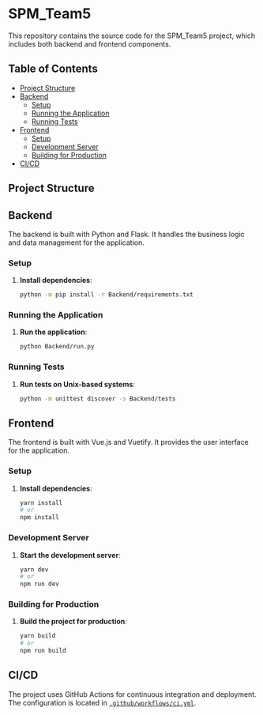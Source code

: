# SPM_Team5

This repository contains the source code for the SPM_Team5 project, which includes both backend and frontend components.

## Table of Contents

- [Project Structure](#project-structure)
- [Backend](#backend)
  - [Setup](#setup)
  - [Running the Application](#running-the-application)
  - [Running Tests](#running-tests)
- [Frontend](#frontend)
  - [Setup](#setup-1)
  - [Development Server](#development-server)
  - [Building for Production](#building-for-production)
- [CI/CD](#cicd)

## Project Structure

## Backend

The backend is built with Python and Flask. It handles the business logic and data management for the application.

### Setup

1. **Install dependencies**:
    ```sh
    python -m pip install -r Backend/requirements.txt
    ```

### Running the Application

1. **Run the application**:
    ```sh
    python Backend/run.py
    ```

### Running Tests

1. **Run tests on Unix-based systems**:
    ```sh
    python -m unittest discover -s Backend/tests
    ```

## Frontend

The frontend is built with Vue.js and Vuetify. It provides the user interface for the application.

### Setup

1. **Install dependencies**:
    ```sh
    yarn install
    # or
    npm install
    ```

### Development Server

1. **Start the development server**:
    ```sh
    yarn dev
    # or
    npm run dev
    ```

### Building for Production

1. **Build the project for production**:
    ```sh
    yarn build
    # or
    npm run build
    ```

## CI/CD

The project uses GitHub Actions for continuous integration and deployment. The configuration is located in [`.github/workflows/ci.yml`](.github/workflows/ci.yml).